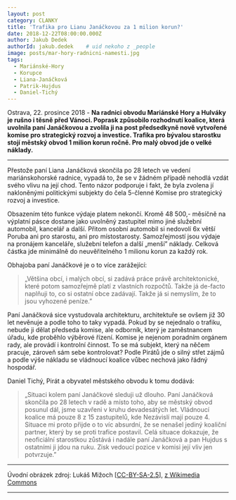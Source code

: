 ```yaml
---
layout: post
category: CLANKY
title: 'Trafika pro Lianu Janáčkovou za 1 milion korun?'
date: 2018-12-22T08:00:00.000Z
author: Jakub Dedek
authorId: jakub.dedek    # uid nekoho z _people
image: posts/mar-hory-radnicni-namesti.jpg
tags:
  - Mariánské-Hory
  - Korupce
  - Liana-Janáčková
  - Patrik-Hujdus
  - Daniel-Tichý
---
```

 
Ostrava, 22. prosince 2018 - **Na radnici obvodu Mariánské Hory a Hulváky je rušno i těsně před Vánoci. Poprask způsobilo rozhodnutí koalice, která uvolnila paní Janáčkovou a zvolila ji na post předsedkyně nově vytvořené komise pro strategický rozvoj a investice. Trafika pro bývalou starostku stojí městský obvod 1 milion korun ročně. Pro malý obvod jde o velké náklady.**

<hr>

Přestože paní Liana Janáčková skončila po 28 letech ve vedení mariánskohorské radnice, vypadá to, že se v žádném případě nehodlá vzdát svého vlivu na její chod. Tento názor podporuje i fakt, že byla zvolena jí nakloněnými politickými subjekty do čela 5-členné Komise pro strategický rozvoj a investice.

Obsazením této funkce výdaje platem nekončí. Kromě 48 500,- měsíčně na výplatní pásce dostane jako uvolněný zastupitel mimo jiné služební automobil, kancelář a další. Přitom osobní automobil si nedovolí 6x větší Poruba ani pro starostu, ani pro místostarosty. Samozřejmostí jsou výdaje na pronájem kanceláře, služební telefon a další „menší” náklady. Celková částka jde minimálně do neuvěřitelného 1 milionu korun za každý rok.

Obhajoba paní Janáčkové je o to více zarážející:
>„Většina obcí, i malých obcí, si zadává práce právě architektonické, které potom samozřejmě platí z vlastních rozpočtů. Takže já de-facto naplňuji to, co si ostatní obce zadávají. Takže já si nemyslím, že to jsou vyhozené peníze.”

Paní Janáčková sice vystudovala architekturu, architektuře se ovšem již 30 let nevěnuje a podle toho to taky vypadá. Pokud by se nejednalo o trafiku, nebude ji dělat předseda komise, ale odborník, který je zaměstnancem úřadu, kde proběhlo výběrové řízení. Komise je nejenom poradním orgánem rady, ale provádí i kontrolní činnost. To se má subjekt, který na něčem pracuje, zároveň sám sebe kontrolovat? Podle Pirátů jde o silný střet zájmů a podle výše nákladu se vládnoucí koalice vůbec nechová jako řádný hospodář.

Daniel Tichý, Pirát a obyvatel městského obvodu k tomu dodává:
>„Situaci kolem paní Janáčkové sleduji už dlouho. Paní Janáčková skončila po 28 letech v radě a místo toho, aby se městský obvod posunul dál, jsme uzavřeni v kruhu devadesátých let. Vládnoucí koalice má pouze 8 z 15 zastupitelů, kde Nezávislí mají pouze 4. Situace mi proto přijde o to víc absurdní, že se nenašel jediný koaliční partner, který by se proti trafice postavil. Celá situace dokazuje, že neoficiální starostkou zůstává i nadále paní Janáčková a pan Hujdus s ostatními ji jdou na ruku. Zisk vedoucí pozice v komisi její vliv jen potvrzuje.”

---

Úvodní obrázek zdroj: Lukáš Mižoch \[[CC-BY-SA-2.5](https://creativecommons.org/licenses/by-sa/2.5/deed.cs)\], [z Wikimedia Commons](https://commons.wikimedia.org/wiki/File:Mari%C3%A1nsk%C3%A9_Hory,_radni%C4%8Dn%C3%AD_n%C3%A1m%C4%9Bst%C3%AD_3.jpg)

- - -
